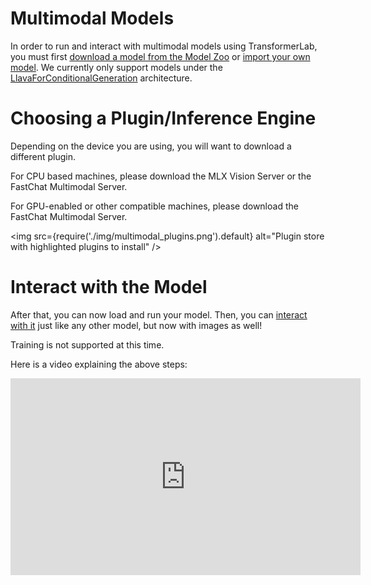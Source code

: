 ---
---

# Multimodal Models

In order to run and interact with multimodal models using TransformerLab, you must first [download a model from the Model Zoo](../tutorial/3-models.md) or [import your own model](import.md). We currently only support models under the [LlavaForConditionalGeneration](https://huggingface.co/docs/transformers/en/model_doc/llava#transformers.LlavaForConditionalGeneration) architecture.

# Choosing a Plugin/Inference Engine

Depending on the device you are using, you will want to download a different plugin.

For CPU based machines, please download the MLX Vision Server or the FastChat Multimodal Server.

For GPU-enabled or other compatible machines, please download the FastChat Multimodal Server.

<img src={require('./img/multimodal_plugins.png').default} alt="Plugin store with highlighted plugins to install" />

# Interact with the Model

After that, you can now load and run your model. Then, you can [interact with it](../tutorial/4-interact.md) just like any other model, but now with images as well!

Training is not supported at this time.

Here is a video explaining the above steps:

<iframe width="560" height="315" src="https://www.youtube.com/embed/GFbXZrElW8g?si=s9W541lZn4MDRb1u" title="YouTube video player" frameborder="0" allow="accelerometer; autoplay; clipboard-write; encrypted-media; gyroscope; picture-in-picture; web-share" referrerpolicy="strict-origin-when-cross-origin" allowfullscreen></iframe>
